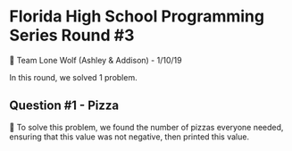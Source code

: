 # Florida High School Programming Series Round #3
:wolf: Team Lone Wolf (Ashley & Addison) - 1/10/19 

In this round, we solved 1 problem. 

## Question #1 - Pizza

:pizza: To solve this problem, we found the number of pizzas everyone needed, ensuring that this value was not negative, then printed this value.

